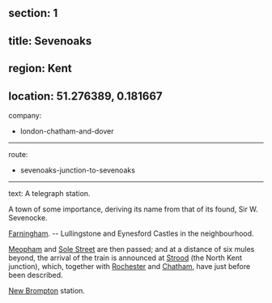 section: 1
----
title: Sevenoaks
----
region: Kent
----
location: 51.276389, 0.181667
----
company:
- london-chatham-and-dover
----
route:
- sevenoaks-junction-to-sevenoaks
----
text: A telegraph station.

A town of some importance, deriving its name from that of its found, Sir W. Sevenocke.

[Farningham](/stations/farningham). -- Lullingstone and Eynesford Castles in the neighbourhood.

[Meopham](/stations/meopham) and [Sole Street](/stations/sole-street) are then passed; and at a distance of six mules beyond, the arrival of the train is announced at [Strood](/stations/strood) (the North Kent junction), which, together with [Rochester](/stations/rochester) and [Chatham](/stations/chatham), have just before been described.

[New Brompton](/stations/new-brompton) station.
